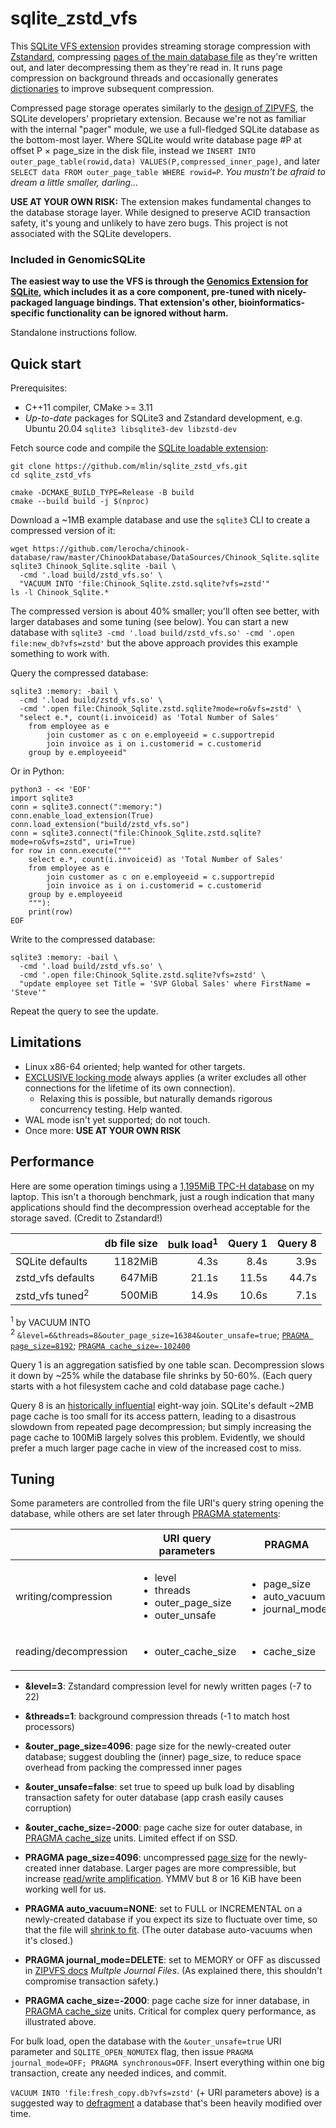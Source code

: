 # sqlite_zstd_vfs

This [SQLite VFS extension](https://www.sqlite.org/vfs.html) provides streaming storage compression with [Zstandard](https://facebook.github.io/zstd/), compressing [pages of the main database file](https://www.sqlite.org/fileformat.html) as they're written out, and later decompressing them as they're read in. It runs page compression on background threads and occasionally generates [dictionaries](https://github.com/facebook/zstd#the-case-for-small-data-compression) to improve subsequent compression.

Compressed page storage operates similarly to the [design of ZIPVFS](https://sqlite.org/zipvfs/doc/trunk/www/howitworks.wiki), the SQLite developers' proprietary extension. Because we're not as familiar with the internal "pager" module, we use a full-fledged SQLite database as the bottom-most layer. Where SQLite would write database page #P at offset P × page_size in the disk file, instead we `INSERT INTO outer_page_table(rowid,data) VALUES(P,compressed_inner_page)`, and later `SELECT data FROM outer_page_table WHERE rowid=P`. *You mustn't be afraid to dream a little smaller, darling...*

**USE AT YOUR OWN RISK:** The extension makes fundamental changes to the database storage layer. While designed to preserve ACID transaction safety, it's young and unlikely to have zero bugs. This project is not associated with the SQLite developers.

### Included in GenomicSQLite

**The easiest way to use the VFS is through the [Genomics Extension for SQLite](https://github.com/mlin/GenomicSQLite), which includes it as a core component, pre-tuned with nicely-packaged language bindings. That extension's other, bioinformatics-specific functionality can be ignored without harm.**

Standalone instructions follow.

## Quick start

Prerequisites:

* C++11 compiler, CMake >= 3.11
* *Up-to-date* packages for SQLite3 and Zstandard development, e.g. Ubuntu 20.04 `sqlite3 libsqlite3-dev libzstd-dev`

Fetch source code and compile the [SQLite loadable extension](https://www.sqlite.org/loadext.html):

```
git clone https://github.com/mlin/sqlite_zstd_vfs.git
cd sqlite_zstd_vfs

cmake -DCMAKE_BUILD_TYPE=Release -B build
cmake --build build -j $(nproc)
```

Download a ~1MB example database and use the `sqlite3` CLI to create a compressed version of it:

```
wget https://github.com/lerocha/chinook-database/raw/master/ChinookDatabase/DataSources/Chinook_Sqlite.sqlite
sqlite3 Chinook_Sqlite.sqlite -bail \
  -cmd '.load build/zstd_vfs.so' \
  "VACUUM INTO 'file:Chinook_Sqlite.zstd.sqlite?vfs=zstd'"
ls -l Chinook_Sqlite.*
```

The compressed version is about 40% smaller; you'll often see better, with larger databases and some tuning (see below). You can start a new database with `sqlite3 -cmd '.load build/zstd_vfs.so' -cmd '.open file:new_db?vfs=zstd'` but the above approach provides this example something to work with.

Query the compressed database:

```
sqlite3 :memory: -bail \
  -cmd '.load build/zstd_vfs.so' \
  -cmd '.open file:Chinook_Sqlite.zstd.sqlite?mode=ro&vfs=zstd' \
  "select e.*, count(i.invoiceid) as 'Total Number of Sales'
    from employee as e
        join customer as c on e.employeeid = c.supportrepid
        join invoice as i on i.customerid = c.customerid
    group by e.employeeid"
```

Or in Python:

```python3
python3 - << 'EOF'
import sqlite3
conn = sqlite3.connect(":memory:")
conn.enable_load_extension(True)
conn.load_extension("build/zstd_vfs.so")
conn = sqlite3.connect("file:Chinook_Sqlite.zstd.sqlite?mode=ro&vfs=zstd", uri=True)
for row in conn.execute("""
    select e.*, count(i.invoiceid) as 'Total Number of Sales'
    from employee as e
        join customer as c on e.employeeid = c.supportrepid
        join invoice as i on i.customerid = c.customerid
    group by e.employeeid
    """):
    print(row)
EOF
```

Write to the compressed database:

```
sqlite3 :memory: -bail \
  -cmd '.load build/zstd_vfs.so' \
  -cmd '.open file:Chinook_Sqlite.zstd.sqlite?vfs=zstd' \
  "update employee set Title = 'SVP Global Sales' where FirstName = 'Steve'"
```

Repeat the query to see the update.

## Limitations

* Linux x86-64 oriented; help wanted for other targets.
* [EXCLUSIVE locking mode](https://www.sqlite.org/pragma.html#pragma_locking_mode) always applies (a writer excludes all other connections for the lifetime of its own connection).
  * Relaxing this is possible, but naturally demands rigorous concurrency testing. Help wanted.
* WAL mode isn't yet supported; do not touch.
* Once more: **USE AT YOUR OWN RISK**

## Performance

Here are some operation timings using a [1,195MiB TPC-H database](https://github.com/lovasoa/TPCH-sqlite) on my laptop. This isn't a thorough benchmark, just a rough indication that many applications should find the decompression overhead acceptable for the storage saved. (Credit to Zstandard!)

|    | db file size | bulk load<sup>1</sup> | Query 1 | Query 8 |
| -- | --: | --: | --: | --: |
| SQLite defaults | 1182MiB | 4.3s | 8.4s | 3.9s |
| zstd_vfs defaults | 647MiB | 21.1s | 11.5s | 44.7s |
| zstd_vfs tuned<sup>2</sup> | 500MiB | 14.9s | 10.6s | 7.1s |

<sup>1</sup> by VACUUM INTO<br/>
<sup>2</sup> `&level=6&threads=8&outer_page_size=16384&outer_unsafe=true`; [`PRAGMA page_size=8192`](https://www.sqlite.org/pragma.html#pragma_page_size); [`PRAGMA cache_size=-102400`](https://www.sqlite.org/pragma.html#pragma_cache_size)

Query 1 is an aggregation satisfied by one table scan. Decompression slows it down by ~25% while the database file shrinks by 50-60%. (Each query starts with a hot filesystem cache and cold database page cache.)

Query 8 is an [historically influential](https://www.sqlite.org/queryplanner-ng.html) eight-way join. SQLite's default ~2MB page cache is too small for its access pattern, leading to a disastrous slowdown from repeated page decompression; but simply increasing the page cache to 100MiB largely solves this problem. Evidently, we should prefer a much larger page cache in view of the increased cost to miss.

## Tuning

Some parameters are controlled from the file URI's query string opening the database, while others are set later through [PRAGMA statements](https://www.sqlite.org/pragma.html):

|   | URI query parameters | PRAGMA |
| -- | -- | -- |
| writing/compression | <ul><li>level</li><li>threads</li><li>outer_page_size</li><li>outer_unsafe</li></ul> | <ul><li>page_size</li><li>auto_vacuum</li><li>journal_mode</li></ul> |
| reading/decompression | <ul><li>outer_cache_size</li></ul> | <ul><li>cache_size</li></ul> |

* **&level=3**: Zstandard compression level for newly written pages (-7 to 22)
* **&threads=1**: background compression threads (-1 to match host processors)
* **&outer_page_size=4096**: page size for the newly-created outer database; suggest doubling the (inner) page_size, to reduce space overhead from packing the compressed inner pages
* **&outer_unsafe=false**: set true to speed up bulk load by disabling transaction safety for outer database (app crash easily causes corruption)

* **&outer_cache_size=-2000**: page cache size for outer database, in [PRAGMA cache_size](https://www.sqlite.org/pragma.html#pragma_cache_size) units. Limited effect if on SSD.

* **PRAGMA page_size=4096**: uncompressed [page size](https://www.sqlite.org/pragma.html#pragma_page_size) for the newly-created inner database. Larger pages are more compressible, but increase [read/write amplification](http://smalldatum.blogspot.com/2015/11/read-write-space-amplification-pick-2_23.html). YMMV but 8 or 16 KiB have been working well for us.
* **PRAGMA auto_vacuum=NONE**: set to FULL or INCREMENTAL on a newly-created database if you expect its size to fluctuate over time, so that the file will [shrink to fit](https://www.sqlite.org/pragma.html#pragma_auto_vacuum). (The outer database auto-vacuums when it's closed.)
* **PRAGMA journal_mode=DELETE**: set to MEMORY or OFF as discussed in [ZIPVFS docs](https://www.sqlite.org/zipvfs/doc/trunk/www/howitworks.wiki) *Multple Journal Files*. (As explained there, this shouldn't compromise transaction safety.)

* **PRAGMA cache_size=-2000**: page cache size for inner database, in [PRAGMA cache_size](https://www.sqlite.org/pragma.html#pragma_cache_size) units. Critical for complex query performance, as illustrated above.

For bulk load, open the database with the `&outer_unsafe=true` URI parameter and `SQLITE_OPEN_NOMUTEX` flag, then issue `PRAGMA journal_mode=OFF; PRAGMA synchronous=OFF`. Insert everything within one big transaction, create any needed indices, and commit.

`VACUUM INTO 'file:fresh_copy.db?vfs=zstd'` (+ URI parameters above) is a suggested way to [defragment](https://www.sqlite.org/lang_vacuum.html) a database that's been heavily modified over time.
